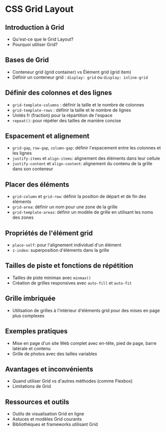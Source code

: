 # CSS Grid Layout

## Introduction à Grid
- Qu'est-ce que le Grid Layout?
- Pourquoi utiliser Grid?

## Bases de Grid
- Conteneur grid (grid container) vs Élément grid (grid item)
- Définir un conteneur grid : `display: grid` ou `display: inline-grid`

## Définir des colonnes et des lignes
- `grid-template-columns` : définir la taille et le nombre de colonnes
- `grid-template-rows` : définir la taille et le nombre de lignes
- Unités fr (fraction) pour la répartition de l'espace
- `repeat()`: pour répéter des tailles de manière concise

## Espacement et alignement
- `grid-gap`, `row-gap`, `column-gap`: définir l'espacement entre les colonnes et les lignes
- `justify-items` et `align-items`: alignement des éléments dans leur cellule
- `justify-content` et `align-content`: alignement du contenu de la grille dans son conteneur

## Placer des éléments
- `grid-column` et `grid-row`: définir la position de départ et de fin des éléments
- `grid-area`: définir un nom pour une zone de la grille
- `grid-template-areas`: définir un modèle de grille en utilisant les noms des zones

## Propriétés de l'élément grid
- `place-self`: pour l'alignement individuel d'un élément
- `z-index`: superposition d'éléments dans la grille

## Tailles de piste et fonctions de répétition
- Tailles de piste minimax avec `minmax()`
- Création de grilles responsives avec `auto-fill` et `auto-fit`

## Grille imbriquée
- Utilisation de grilles à l'intérieur d'éléments grid pour des mises en page plus complexes

## Exemples pratiques
- Mise en page d'un site Web complet avec en-tête, pied de page, barre latérale et contenu
- Grille de photos avec des tailles variables

## Avantages et inconvénients
- Quand utiliser Grid vs d'autres méthodes (comme Flexbox)
- Limitations de Grid

## Ressources et outils
- Outils de visualisation Grid en ligne
- Astuces et modèles Grid courants
- Bibliothèques et frameworks utilisant Grid

